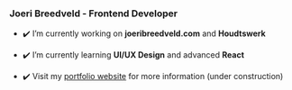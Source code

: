 ### Joeri Breedveld - Frontend Developer

- ✔️ I’m currently working on **joeribreedveld.com** and **Houdtswerk**

- ✔️ I’m currently learning **UI/UX Design** and advanced **React**

- ✔️ Visit my [portfolio website](https://joeribreedveld.com/) for more information (under construction)
